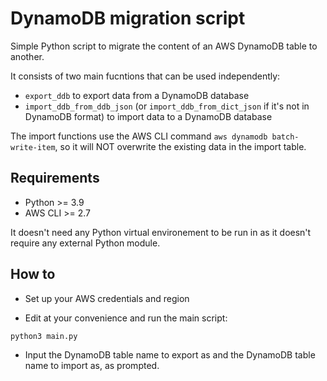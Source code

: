# DynamoDB migration script

Simple Python script to migrate the content of an AWS DynamoDB table to another.

It consists of two main fucntions that can be used independently:
- `export_ddb` to export data from a DynamoDB database
- `import_ddb_from_ddb_json` (or `import_ddb_from_dict_json` if it's not in DynamoDB format) to import data to a DynamoDB database

The import functions use the AWS CLI command `aws dynamodb batch-write-item`, so it will NOT overwrite the existing data in the import table.

## Requirements

- Python >= 3.9
- AWS CLI >= 2.7

It doesn't need any Python virtual environement to be run in as it doesn't require any external Python module.

## How to

- Set up your AWS credentials and region

- Edit at your convenience and run the main script:
```bash
python3 main.py
```

- Input the DynamoDB table name to export as and the DynamoDB table name to import as, as prompted.
